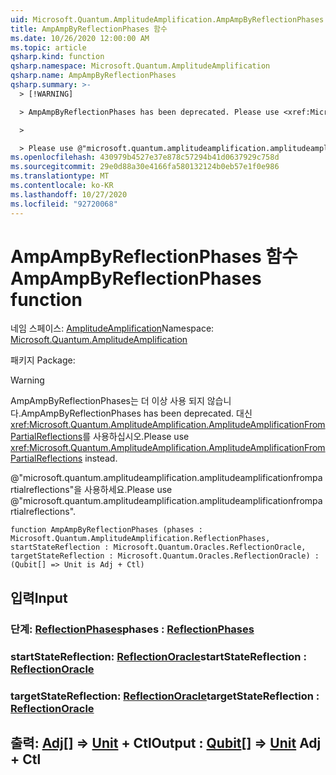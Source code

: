 ```yaml
---
uid: Microsoft.Quantum.AmplitudeAmplification.AmpAmpByReflectionPhases
title: AmpAmpByReflectionPhases 함수
ms.date: 10/26/2020 12:00:00 AM
ms.topic: article
qsharp.kind: function
qsharp.namespace: Microsoft.Quantum.AmplitudeAmplification
qsharp.name: AmpAmpByReflectionPhases
qsharp.summary: >-
  > [!WARNING]

  > AmpAmpByReflectionPhases has been deprecated. Please use <xref:Microsoft.Quantum.AmplitudeAmplification.AmplitudeAmplificationFromPartialReflections> instead.

  >

  > Please use @"microsoft.quantum.amplitudeamplification.amplitudeamplificationfrompartialreflections".
ms.openlocfilehash: 430979b4527e37e878c57294b41d0637929c758d
ms.sourcegitcommit: 29e0d88a30e4166fa580132124b0eb57e1f0e986
ms.translationtype: MT
ms.contentlocale: ko-KR
ms.lasthandoff: 10/27/2020
ms.locfileid: "92720068"
---
```

# <a name="ampampbyreflectionphases-function"></a><span data-ttu-id="3bc6c-102">AmpAmpByReflectionPhases 함수</span><span class="sxs-lookup"><span data-stu-id="3bc6c-102">AmpAmpByReflectionPhases function</span></span>

<span data-ttu-id="3bc6c-103">네임 스페이스: [AmplitudeAmplification](xref:Microsoft.Quantum.AmplitudeAmplification)</span><span class="sxs-lookup"><span data-stu-id="3bc6c-103">Namespace: [Microsoft.Quantum.AmplitudeAmplification](xref:Microsoft.Quantum.AmplitudeAmplification)</span></span>

<span data-ttu-id="3bc6c-104">패키지 [](https://nuget.org/packages/)</span><span class="sxs-lookup"><span data-stu-id="3bc6c-104">Package: [](https://nuget.org/packages/)</span></span>


> [!WARNING]
> <span data-ttu-id="3bc6c-105">AmpAmpByReflectionPhases는 더 이상 사용 되지 않습니다.</span><span class="sxs-lookup"><span data-stu-id="3bc6c-105">AmpAmpByReflectionPhases has been deprecated.</span></span> <span data-ttu-id="3bc6c-106">대신 <xref:Microsoft.Quantum.AmplitudeAmplification.AmplitudeAmplificationFromPartialReflections>를 사용하십시오.</span><span class="sxs-lookup"><span data-stu-id="3bc6c-106">Please use <xref:Microsoft.Quantum.AmplitudeAmplification.AmplitudeAmplificationFromPartialReflections> instead.</span></span>
>
> <span data-ttu-id="3bc6c-107">@"microsoft.quantum.amplitudeamplification.amplitudeamplificationfrompartialreflections"을 사용하세요.</span><span class="sxs-lookup"><span data-stu-id="3bc6c-107">Please use @"microsoft.quantum.amplitudeamplification.amplitudeamplificationfrompartialreflections".</span></span>



```qsharp
function AmpAmpByReflectionPhases (phases : Microsoft.Quantum.AmplitudeAmplification.ReflectionPhases, startStateReflection : Microsoft.Quantum.Oracles.ReflectionOracle, targetStateReflection : Microsoft.Quantum.Oracles.ReflectionOracle) : (Qubit[] => Unit is Adj + Ctl)
```


## <a name="input"></a><span data-ttu-id="3bc6c-108">입력</span><span class="sxs-lookup"><span data-stu-id="3bc6c-108">Input</span></span>

### <a name="phases--reflectionphases"></a><span data-ttu-id="3bc6c-109">단계: [ReflectionPhases](xref:Microsoft.Quantum.AmplitudeAmplification.ReflectionPhases)</span><span class="sxs-lookup"><span data-stu-id="3bc6c-109">phases : [ReflectionPhases](xref:Microsoft.Quantum.AmplitudeAmplification.ReflectionPhases)</span></span>




### <a name="startstatereflection--reflectionoracle"></a><span data-ttu-id="3bc6c-110">startStateReflection: [ReflectionOracle](xref:Microsoft.Quantum.Oracles.ReflectionOracle)</span><span class="sxs-lookup"><span data-stu-id="3bc6c-110">startStateReflection : [ReflectionOracle](xref:Microsoft.Quantum.Oracles.ReflectionOracle)</span></span>




### <a name="targetstatereflection--reflectionoracle"></a><span data-ttu-id="3bc6c-111">targetStateReflection: [ReflectionOracle](xref:Microsoft.Quantum.Oracles.ReflectionOracle)</span><span class="sxs-lookup"><span data-stu-id="3bc6c-111">targetStateReflection : [ReflectionOracle](xref:Microsoft.Quantum.Oracles.ReflectionOracle)</span></span>





## <a name="output--qubit--unit-adj--ctl"></a><span data-ttu-id="3bc6c-112">출력: [Adj](xref:microsoft.quantum.lang-ref.qubit)[] => [Unit](xref:microsoft.quantum.lang-ref.unit) + Ctl</span><span class="sxs-lookup"><span data-stu-id="3bc6c-112">Output : [Qubit](xref:microsoft.quantum.lang-ref.qubit)[] => [Unit](xref:microsoft.quantum.lang-ref.unit) Adj + Ctl</span></span>

